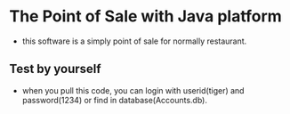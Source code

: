 # The Point of Sale with Java platform
 - this software is a simply point of sale for normally restaurant.

## Test by yourself
 - when you pull this code, you can login with userid(tiger) and password(1234) or find in database(Accounts.db).
 
